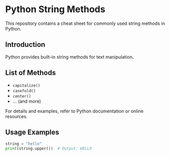 # Python String Methods 

This repository contains a cheat sheet for commonly used string methods in Python.

## Introduction

Python provides built-in string methods for text manipulation.

## List of Methods

- `capitalize()`
- `casefold()`
- `center()`
- ... (and more)

For details and examples, refer to Python documentation or online resources.

## Usage Examples

```python
string = "hello"
print(string.upper())  # Output: HELLO
